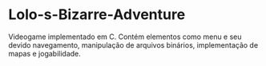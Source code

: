 # Lolo-s-Bizarre-Adventure
Videogame implementado em C. Contém elementos como menu e seu devido
navegamento, manipulação de arquivos binários, implementação de mapas e
jogabilidade.
